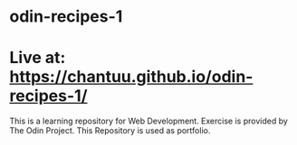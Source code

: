 # odin-recipes-1
# Live at: https://chantuu.github.io/odin-recipes-1/

 This is a learning repository for Web Development. Exercise is provided by The Odin Project. This Repository is used as portfolio.
